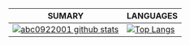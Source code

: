 | **SUMARY**                                                                                                                                              | **LANGUAGES**                                                                                                                                         |
| ------------------------------------------------------------------------------------------------------------------------------------------------------- | ----------------------------------------------------------------------------------------------------------------------------------------------------- |
| [![abc0922001 github stats](https://github-readme-stats.vercel.app/api?username=abc0922001&show_icons=true)](https://github.com/abc0922001/github-readme-stats) | [![Top Langs](https://github-readme-stats.vercel.app/api/top-langs/?username=abc0922001&layout=compact)](https://github.com/abc0922001/github-readme-stats) |
